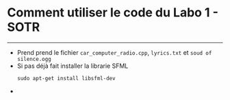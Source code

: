 # Comment utiliser le code du Labo 1 - SOTR
***
* Prend prend le fichier 
`car_computer_radio.cpp`, 
`lyrics.txt` et
`soud of silence.ogg`
* Si pas déjà fait installer la librarie SFML
  ```
  sudo apt-get install libsfml-dev
  ```
* 
